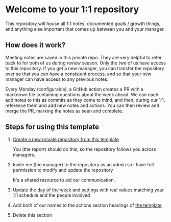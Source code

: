 # Welcome to your 1:1 repository

This repository will house all 1:1 notes, documented goals / growth things, and
anything else important that comes up between you and your manager.

## How does it work?

Meeting notes are saved in this private repo. They are very helpful to refer
back to for both of us during review season. Only the two of us have access to
this repository. If you get a new manager, you can transfer the repository over
so that you can have a consistent process, and so that your new manager can have
access to any previous notes.

Every Monday (configurable), a GitHub action creates a PR with a markdown file
containing questions about the week ahead. We can each add notes to this as
commits as they come to mind, and then, during our 1:1, reference them and add
new notes and actions. You can then review and merge the PR, marking the notes
as seen and complete.

## Steps for using this template

1. [Create a new private repository from this template](https://help.github.com/en/github/creating-cloning-and-archiving-repositories/creating-a-repository-from-a-template)

   You (the report) should do this, so the repository follows you across
   managers.

1. Invite me (the manager) to the repository as an admin so I have full
   permission to modify and update the repository

   It's a shared resource to aid our communication.

1. Update the [day of the week](.github/workflows/one-to-one-notes.yml#L5) and
   [settings](.github/workflows/one-to-one-notes.yml#L12) with real values
   matching your 1:1 schedule and the people involved

1. Add both of our names to the actions section headings of
   [the template](meeting-notes/templates/one-to-one.md)

1. Delete this section
